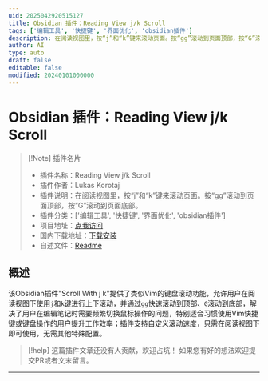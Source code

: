 ```yaml
---
uid: 2025042920515127
title: Obsidian 插件：Reading View j/k Scroll
tags: ['编辑工具', '快捷键', '界面优化', 'obsidian插件']
description: 在阅读视图里，按“j”和“k”键来滚动页面。按“gg”滚动到页面顶部，按“G”滚动到页面底部。
author: AI
type: auto
draft: false
editable: false
modified: 20240101000000
---
```


# Obsidian 插件：Reading View j/k Scroll

> [!Note] 插件名片
> - 插件名称：Reading View j/k Scroll
> - 插件作者：Lukas Korotaj
> - 插件说明：在阅读视图里，按“j”和“k”键来滚动页面。按“gg”滚动到页面顶部，按“G”滚动到页面底部。
> - 插件分类：['编辑工具', '快捷键', '界面优化', 'obsidian插件']
> - 项目地址：[点我访问](https://github.com/LukasKorotaj/Scroll-With-j-k-in-Obsidian)
> - 国内下载地址：[下载安装](https://pkmer.cn/products/plugin/pluginMarket/?scroll-with-jk)
> - 自述文件：[Readme](https://ghproxy.net/https://raw.githubusercontent.com/LukasKorotaj/Scroll-With-j-k-in-Obsidian/main/README.md)



## 概述

该Obsidian插件"Scroll With j k"提供了类似Vim的键盘滚动功能，允许用户在阅读视图下使用`j`和`k`键进行上下滚动，并通过`gg`快速滚动到顶部、`G`滚动到底部，解决了用户在编辑笔记时需要频繁切换鼠标操作的问题，特别适合习惯使用Vim快捷键或键盘操作的用户提升工作效率；插件支持自定义滚动速度，只需在阅读视图下即可使用，无需其他特殊配置。


> [!help] 
> 这篇插件文章还没有人贡献，欢迎占坑！
> 如果您有好的想法欢迎提交PR或者文末留言。
> 

---



